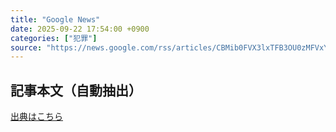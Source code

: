 ```yaml
---
title: "Google News"
date: 2025-09-22 17:54:00 +0900
categories: ["犯罪"]
source: "https://news.google.com/rss/articles/CBMib0FVX3lxTFB3OU0zMFVxY1FmajdneTM5UWljeWQ0SHNIR19vTTNJczVOUzY3eG5Ea2xZcVhMWENiLXExbHNkV2d3ak5iSDNuMHVka2ZIdmllaFVIU21OazI4LTVhV2QxSFpESU1PemdRdm9TZUlxdw?oc=5"
---
```


## 記事本文（自動抽出）
<body class="y0K44d EA71Tc" id="readabilityBody"></body>

[出典はこちら](https://news.google.com/rss/articles/CBMib0FVX3lxTFB3OU0zMFVxY1FmajdneTM5UWljeWQ0SHNIR19vTTNJczVOUzY3eG5Ea2xZcVhMWENiLXExbHNkV2d3ak5iSDNuMHVka2ZIdmllaFVIU21OazI4LTVhV2QxSFpESU1PemdRdm9TZUlxdw?oc=5)
